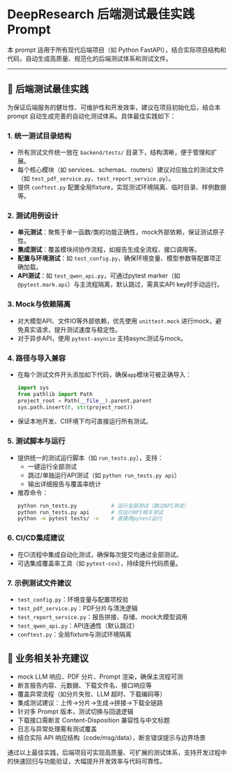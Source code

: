 # DeepResearch 后端测试最佳实践 Prompt

本 prompt 适用于所有现代后端项目（如 Python FastAPI），结合实际项目结构和代码，自动生成高质量、规范化的后端测试体系和测试文件。

---

## 🧪 后端测试最佳实践

为保证后端服务的健壮性、可维护性和开发效率，建议在项目初始化后，结合本 prompt 自动生成完善的自动化测试体系。具体最佳实践如下：

### 1. 统一测试目录结构
- 所有测试文件统一放在 `backend/tests/` 目录下，结构清晰，便于管理和扩展。
- 每个核心模块（如 services、schemas、routers）建议对应独立的测试文件（如 `test_pdf_service.py`、`test_report_service.py`）。
- 提供 `conftest.py` 配置全局fixture，实现测试环境隔离、临时目录、样例数据等。

### 2. 测试用例设计
- **单元测试**：聚焦于单一函数/类的功能正确性，mock外部依赖，保证测试原子性。
- **集成测试**：覆盖模块间协作流程，如报告生成全流程、接口调用等。
- **配置与环境测试**：如 `test_config.py`，确保环境变量、模型参数等配置项正确加载。
- **API测试**：如 `test_qwen_api.py`，可通过pytest marker（如 `@pytest.mark.api`）与主流程隔离，默认跳过，需真实API key时手动运行。

### 3. Mock与依赖隔离
- 对大模型API、文件IO等外部依赖，优先使用 `unittest.mock` 进行mock，避免真实请求，提升测试速度与稳定性。
- 对于异步API，使用 `pytest-asyncio` 支持async测试与mock。

### 4. 路径与导入兼容
- 在每个测试文件开头添加如下代码，确保`app`模块可被正确导入：
  ```python
  import sys
  from pathlib import Path
  project_root = Path(__file__).parent.parent
  sys.path.insert(0, str(project_root))
  ```
- 保证本地开发、CI环境下均可直接运行所有测试。

### 5. 测试脚本与运行
- 提供统一的测试运行脚本（如 `run_tests.py`），支持：
  - 一键运行全部测试
  - 跳过/单独运行API测试（如 `python run_tests.py api`）
  - 输出详细报告与覆盖率统计
- 推荐命令：
  ```bash
  python run_tests.py           # 运行全部测试（跳过API测试）
  python run_tests.py api       # 仅运行API相关测试
  python -m pytest tests/ -v    # 直接用pytest运行
  ```

### 6. CI/CD集成建议
- 在CI流程中集成自动化测试，确保每次提交均通过全部测试。
- 可选集成覆盖率工具（如 `pytest-cov`），持续提升代码质量。

### 7. 示例测试文件建议
- `test_config.py`：环境变量与配置项校验
- `test_pdf_service.py`：PDF分片与清洗逻辑
- `test_report_service.py`：报告拼接、存储、mock大模型调用
- `test_qwen_api.py`：API连通性（默认跳过）
- `conftest.py`：全局fixture与测试环境隔离

## 🧪 业务相关补充建议

- mock LLM 响应、PDF 分片、Prompt 渲染，确保主流程可测
- 断言报告内容、元数据、下载文件名、接口响应等
- 覆盖异常流程（如分片失败、LLM 超时、下载编码等）
- 集成测试建议：上传→分片→生成→拼接→下载全链路
- 针对多 Prompt 版本，测试切换与回退逻辑
- 下载接口需断言 Content-Disposition 兼容性与中文标题
- 日志与异常处理需有测试覆盖
- 结合实际 API 响应结构（code/msg/data），断言错误提示与边界场景

通过以上最佳实践，后端项目可实现高质量、可扩展的测试体系，支持开发过程中的快速回归与功能验证，大幅提升开发效率与代码可靠性。 